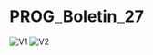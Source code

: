 # PROG_Boletin_27
![V1](https://github.com/fsancheztemprano/PROG_Boletin_27/raw/master/prog_boletin_27/Captura_de_pantalla_2019-04-23_09-28-10.png)
![V2](https://github.com/fsancheztemprano/PROG_Boletin_27/raw/master/prog_boletin_27/Captura_de_pantalla_2019-04-23_09-29-02.png)
